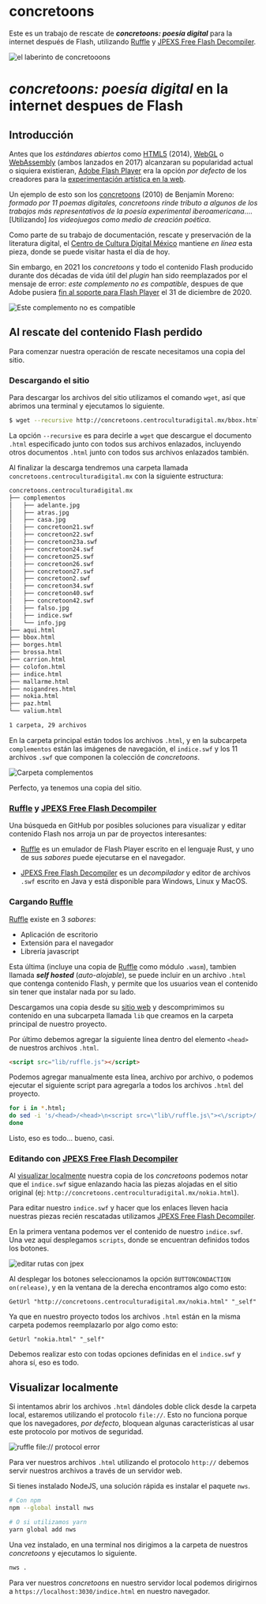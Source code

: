 # concretoons

Este es un trabajo de rescate de _**concretoons: poesía digital**_ para la internet después de Flash, utilizando [Ruffle](https://ruffle.rs) y [JPEXS Free Flash Decompiler](https://github.com/jindrapetrik/jpexs-decompiler).

![_el laberinto_ de _concretooons_](https://dev-to-uploads.s3.amazonaws.com/uploads/articles/zo8k7mzchky42gh765kk.png)

# _concretoons: poesía digital_ en la internet despues de Flash

## Introducción

Antes que los _estándares abiertos_ como [HTML5](https://es.wikipedia.org/wiki/HTML5) (2014), [WebGL](https://es.wikipedia.org/wiki/WebGL) o [WebAssembly](https://es.wikipedia.org/wiki/WebAssembly) (ambos lanzados en 2017) alcanzaran su popularidad actual o siquiera existieran, [Adobe Flash Player](https://es.wikipedia.org/wiki/Adobe_Flash_Player) era la opción _por defecto_ de los creadores para la [experimentación artística en la web](https://www.latimes.com/entertainment-arts/story/2020-12-28/end-of-adobe-flash-animation-means-end-of-many-digital-art-projects-internet).

Un ejemplo de esto son los [concretoons](http://concretoons.centroculturadigital.mx/) (2010) de Benjamín Moreno: _formado por 11 poemas digitales, concretoons rinde tributo a algunos de los trabajos más representativos de la poesía experimental iberoamericana_.... [Utilizando] _los videojuegos como medio de creación poética_.

Como parte de su trabajo de documentación, rescate y preservación de la literatura digital, el [Centro de Cultura Digital México](https://www.centroculturadigital.mx/) mantiene _en línea_ esta pieza, donde se puede visitar hasta el día de hoy.

Sin embargo, en 2021 los _concretoons_ y todo el contenido Flash producido durante dos décadas de vida útil del _plugin_ han sido reemplazados por el mensaje de error: _este complemento no es compatible_, despues de que Adobe pusiera [fin al soporte para Flash Player](https://www.adobe.com/es/products/flashplayer/end-of-life.html) el 31 de diciembre de 2020.

![Este complemento no es compatible](https://i.ibb.co/v3F7Prk/error.png)

## Al rescate del contenido Flash perdido

Para comenzar nuestra operación de rescate necesitamos una copia del sitio.

### Descargando el sitio

Para descargar los archivos del sitio utilizamos el comando `wget`, así que abrimos una terminal y ejecutamos lo siguiente.

```sh
$ wget --recursive http://concretoons.centroculturadigital.mx/bbox.html
```

La opción `--recursive` es para decirle a `wget` que descargue el documento `.html` especificado junto con todos sus archivos enlazados, incluyendo otros documentos `.html` junto con todos sus archivos enlazados también.

Al finalizar la descarga tendremos una carpeta llamada `concretoons.centroculturadigital.mx` con la siguiente estructura:

```sh
concretoons.centroculturadigital.mx
├── complementos
│   ├── adelante.jpg
│   ├── atras.jpg
│   ├── casa.jpg
│   ├── concretoon21.swf
│   ├── concretoon22.swf
│   ├── concretoon23a.swf
│   ├── concretoon24.swf
│   ├── concretoon25.swf
│   ├── concretoon26.swf
│   ├── concretoon27.swf
│   ├── concretoon2.swf
│   ├── concretoon34.swf
│   ├── concretoon40.swf
│   ├── concretoon42.swf
│   ├── falso.jpg
│   ├── indice.swf
│   └── info.jpg
├── aqui.html
├── bbox.html
├── borges.html
├── brossa.html
├── carrion.html
├── colofon.html
├── indice.html
├── mallarme.html
├── noigandres.html
├── nokia.html
├── paz.html
└── valium.html

1 carpeta, 29 archivos
```

En la carpeta principal están todos los archivos `.html`, y en la subcarpeta `complementos` están las imágenes de navegación, el `indice.swf` y los 11 archivos `.swf` que componen la colección de _concretoons_.

![Carpeta `complementos`](https://i.ibb.co/BZj4MJf/complementos.png)

Perfecto, ya tenemos una copia del sitio.

### [Ruffle](https://ruffle.rs) y [JPEXS Free Flash Decompiler](https://github.com/jindrapetrik/jpexs-decompiler)

Una búsqueda en GitHub por posibles soluciones para visualizar y editar contenido Flash nos arroja un par de proyectos interesantes:

- [Ruffle](https://ruffle.rs) es un emulador de Flash Player escrito en el lenguaje Rust, y uno de sus _sabores_ puede ejecutarse en el navegador.

- [JPEXS Free Flash Decompiler](https://github.com/jindrapetrik/jpexs-decompiler) es un _decompilador_ y editor de archivos `.swf` escrito en Java y está disponible para Windows, Linux y MacOS.

### Cargando [Ruffle](https://ruffle.rs)

[Ruffle](https://ruffle.rs) existe en 3 _sabores_:

- Aplicación de escritorio
- Extensión para el navegador
- Librería javascript

Esta última (incluye una copia de [Ruffle](https://ruffle.rs) como módulo `.wasm`), tambien llamada _**self hosted**_ (_auto-alojable_), se puede incluir en un archivo `.html` que contenga contenido Flash, y permite que los usuarios vean el contenido sin tener que instalar nada por su lado.

Descargamos una copia desde su [sitio web](https://ruffle.rs) y descomprimimos su contenido en una subcarpeta llamada `lib` que creamos en la carpeta principal de nuestro proyecto.

Por último debemos agregar la siguiente línea dentro del elemento `<head>` de nuestros archivos `.html`.

```html
<script src="lib/ruffle.js"></script>
```

Podemos agregar manualmente esta línea, archivo por archivo, o podemos ejecutar el siguiente script para agregarla a todos los archivos `.html` del proyecto.

```bash
for i in *.html;
do sed -i 's/<head>/<head>\n<script src=\"lib\/ruffle.js\"><\/script>/' "$i";
done
```

Listo, eso es todo... bueno, casi.

### Editando con [JPEXS Free Flash Decompiler](https://github.com/jindrapetrik/jpexs-decompiler)

Al [visualizar localmente](#Visualizar-localmente) nuestra copia de los _concretoons_ podemos notar que el `indice.swf` sigue enlazando hacia las piezas alojadas en el sitio original (ej: `http://concretoons.centroculturadigital.mx/nokia.html`).

Para editar nuestro `indice.swf` y hacer que los enlaces lleven hacia nuestras piezas recién rescatadas utilizamos [JPEXS Free Flash Decompiler](https://github.com/jindrapetrik/jpexs-decompiler).

En la primera ventana podemos ver el contenido de nuestro `indice.swf`. Una vez aquí desplegamos `scripts`, donde se encuentran definidos todos los botones.

![editar rutas con jpex](https://i.ibb.co/p0tVdZN/jpex.png)

Al desplegar los botones seleccionamos la opción `BUTTONCONDACTION on(release)`, y en la ventana de la derecha encontramos algo como esto:

```
GetUrl "http://concretoons.centroculturadigital.mx/nokia.html" "_self"

```

Ya que en nuestro proyecto todos los archivos `.html` están en la misma carpeta podemos reemplazarlo por algo como esto:

```
GetUrl "nokia.html" "_self"
```

Debemos realizar esto con todas opciones definidas en el `indice.swf` y ahora sí, eso es todo.

## Visualizar localmente

Si intentamos abrir los archivos `.html` dándoles doble click desde la carpeta local, estaremos utilizando el protocolo `file://`. Esto no funciona porque que los navegadores, _por defecto_, bloquean algunas características al usar este protocolo por motivos de seguridad.

![ruffle file:// protocol error](https://i.ibb.co/sCGqPY2/file.png)

Para ver nuestros archivos `.html` utilizando el protocolo `http://` debemos servir nuestros archivos a través de un servidor web.

Si tienes instalado NodeJS, una solución rápida es instalar el paquete `nws`.

```bash
# Con npm
npm --global install nws

# O si utilizamos yarn
yarn global add nws
```

Una vez instalado, en una terminal nos dirigimos a la carpeta de nuestros _concretoons_ y ejecutamos lo siguiente.

```bash
nws .
```

Para ver nuestros _concretoons_ en nuestro servidor local podemos dirigirnos a `https://localhost:3030/indice.html` en nuestro navegador.
